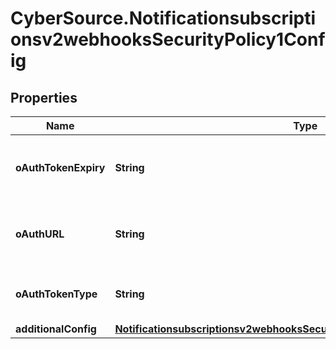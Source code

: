 # CyberSource.Notificationsubscriptionsv2webhooksSecurityPolicy1Config

## Properties
Name | Type | Description | Notes
------------ | ------------- | ------------- | -------------
**oAuthTokenExpiry** | **String** | Token expiration for the oAuth server. | [optional] 
**oAuthURL** | **String** | Client direct endpoint to the oAuth server. | [optional] 
**oAuthTokenType** | **String** | Token type for the oAuth config. | [optional] 
**additionalConfig** | [**Notificationsubscriptionsv2webhooksSecurityPolicy1ConfigAdditionalConfig**](Notificationsubscriptionsv2webhooksSecurityPolicy1ConfigAdditionalConfig.md) |  | [optional] 


